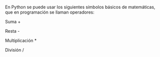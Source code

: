 En Python se puede usar los siguientes sı́mbolos básicos de matemáticas, que en programación se llaman operadores:

 Suma                     +    

 Resta                    -    

 Multiplicación           *    

 División                 /    

